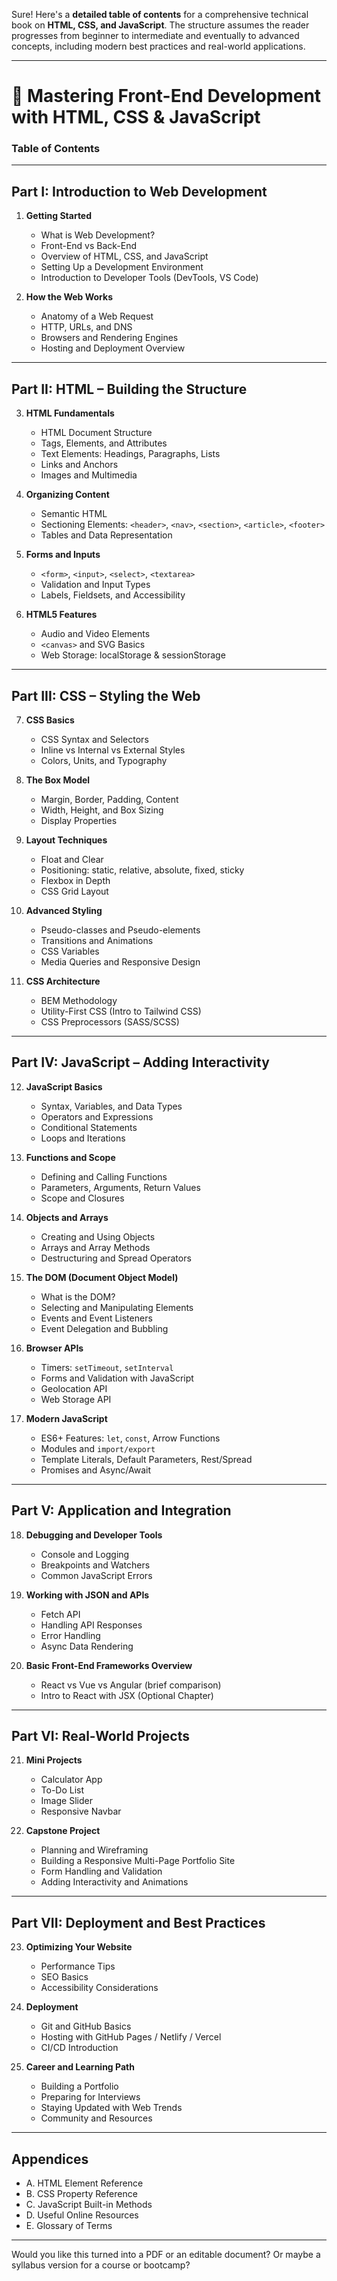 Sure! Here's a **detailed table of contents** for a comprehensive technical book on **HTML, CSS, and JavaScript**. The structure assumes the reader progresses from beginner to intermediate and eventually to advanced concepts, including modern best practices and real-world applications.

---

# 📘 **Mastering Front-End Development with HTML, CSS & JavaScript**

### **Table of Contents**

---

## **Part I: Introduction to Web Development**
1. **Getting Started**
   - What is Web Development?
   - Front-End vs Back-End
   - Overview of HTML, CSS, and JavaScript
   - Setting Up a Development Environment
   - Introduction to Developer Tools (DevTools, VS Code)

2. **How the Web Works**
   - Anatomy of a Web Request
   - HTTP, URLs, and DNS
   - Browsers and Rendering Engines
   - Hosting and Deployment Overview

---

## **Part II: HTML – Building the Structure**
3. **HTML Fundamentals**
   - HTML Document Structure
   - Tags, Elements, and Attributes
   - Text Elements: Headings, Paragraphs, Lists
   - Links and Anchors
   - Images and Multimedia

4. **Organizing Content**
   - Semantic HTML
   - Sectioning Elements: `<header>`, `<nav>`, `<section>`, `<article>`, `<footer>`
   - Tables and Data Representation

5. **Forms and Inputs**
   - `<form>`, `<input>`, `<select>`, `<textarea>`
   - Validation and Input Types
   - Labels, Fieldsets, and Accessibility

6. **HTML5 Features**
   - Audio and Video Elements
   - `<canvas>` and SVG Basics
   - Web Storage: localStorage & sessionStorage

---

## **Part III: CSS – Styling the Web**
7. **CSS Basics**
   - CSS Syntax and Selectors
   - Inline vs Internal vs External Styles
   - Colors, Units, and Typography

8. **The Box Model**
   - Margin, Border, Padding, Content
   - Width, Height, and Box Sizing
   - Display Properties

9. **Layout Techniques**
   - Float and Clear
   - Positioning: static, relative, absolute, fixed, sticky
   - Flexbox in Depth
   - CSS Grid Layout

10. **Advanced Styling**
    - Pseudo-classes and Pseudo-elements
    - Transitions and Animations
    - CSS Variables
    - Media Queries and Responsive Design

11. **CSS Architecture**
    - BEM Methodology
    - Utility-First CSS (Intro to Tailwind CSS)
    - CSS Preprocessors (SASS/SCSS)

---

## **Part IV: JavaScript – Adding Interactivity**
12. **JavaScript Basics**
    - Syntax, Variables, and Data Types
    - Operators and Expressions
    - Conditional Statements
    - Loops and Iterations

13. **Functions and Scope**
    - Defining and Calling Functions
    - Parameters, Arguments, Return Values
    - Scope and Closures

14. **Objects and Arrays**
    - Creating and Using Objects
    - Arrays and Array Methods
    - Destructuring and Spread Operators

15. **The DOM (Document Object Model)**
    - What is the DOM?
    - Selecting and Manipulating Elements
    - Events and Event Listeners
    - Event Delegation and Bubbling

16. **Browser APIs**
    - Timers: `setTimeout`, `setInterval`
    - Forms and Validation with JavaScript
    - Geolocation API
    - Web Storage API

17. **Modern JavaScript**
    - ES6+ Features: `let`, `const`, Arrow Functions
    - Modules and `import/export`
    - Template Literals, Default Parameters, Rest/Spread
    - Promises and Async/Await

---

## **Part V: Application and Integration**
18. **Debugging and Developer Tools**
    - Console and Logging
    - Breakpoints and Watchers
    - Common JavaScript Errors

19. **Working with JSON and APIs**
    - Fetch API
    - Handling API Responses
    - Error Handling
    - Async Data Rendering

20. **Basic Front-End Frameworks Overview**
    - React vs Vue vs Angular (brief comparison)
    - Intro to React with JSX (Optional Chapter)

---

## **Part VI: Real-World Projects**
21. **Mini Projects**
    - Calculator App
    - To-Do List
    - Image Slider
    - Responsive Navbar

22. **Capstone Project**
    - Planning and Wireframing
    - Building a Responsive Multi-Page Portfolio Site
    - Form Handling and Validation
    - Adding Interactivity and Animations

---

## **Part VII: Deployment and Best Practices**
23. **Optimizing Your Website**
    - Performance Tips
    - SEO Basics
    - Accessibility Considerations

24. **Deployment**
    - Git and GitHub Basics
    - Hosting with GitHub Pages / Netlify / Vercel
    - CI/CD Introduction

25. **Career and Learning Path**
    - Building a Portfolio
    - Preparing for Interviews
    - Staying Updated with Web Trends
    - Community and Resources

---

## **Appendices**
- A. HTML Element Reference
- B. CSS Property Reference
- C. JavaScript Built-in Methods
- D. Useful Online Resources
- E. Glossary of Terms

---

Would you like this turned into a PDF or an editable document? Or maybe a syllabus version for a course or bootcamp?
